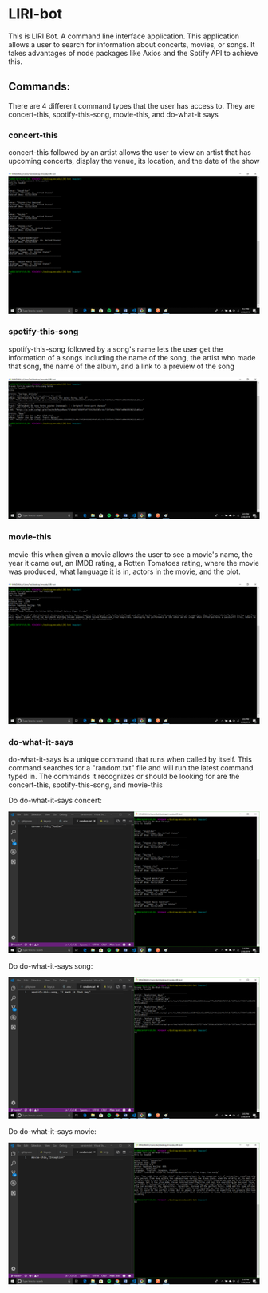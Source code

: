 # LIRI-bot

<p>This is LIRI Bot. A command line interface application. This application allows a user to search for information about concerts, movies, or songs. It takes advantages of node packages like Axios and the Sptify API to achieve this.</p>

## Commands:

<p>There are 4 different command types that the user has access to. They are concert-this, spotify-this-song, movie-this, and do-what-it says</p>

### concert-this
<p>concert-this followed by an artist allows the user to view an artist that has upcoming concerts, display the venue, its location, and the date of the show</p>

![screenshot of concert-this](https://github.com/tmitka/LIRI-bot/blob/master/images/concert-this-audien.png)

### spotify-this-song
<p>spotify-this-song followed by a song's name lets the user get the information of a songs including the name of the song, the artist who made that song, the name of the album, and a link to a preview of the song</p>

![screenshot of spotify-this-song](https://github.com/tmitka/LIRI-bot/blob/master/images/spotify-this-song-beings.png)

### movie-this
<p>movie-this when given a movie allows the user to see a movie's name, the year it came out, an IMDB rating, a Rotten Tomatoes rating, where the movie was produced, what language it is in, actors in the movie, and the plot.</p>

![screenshot of movie-this](https://github.com/tmitka/LIRI-bot/blob/master/images/movie-this-the-prestige.png)

### do-what-it-says
<p>do-what-it-says is a unique command that runs when called by itself. This command searches for a "random.txt" file and will run the latest command typed in. The commands it recognizes or should be looking for are the concert-this, spotify-this-song, and movie-this</p>

<p>Do do-what-it-says concert:</p>

![screenshot of do-what-it-says concert](https://github.com/tmitka/LIRI-bot/blob/master/images/do-what-it-says-concert.png)

<p>Do do-what-it-says song:</p>

![screenshot of do-what-it-says spotify](https://github.com/tmitka/LIRI-bot/blob/master/images/do-what-it-says-song.png)

<p>Do do-what-it-says movie:</p>

![screenshot of do-what-it-says movie](https://github.com/tmitka/LIRI-bot/blob/master/images/do-what-it-says-movie.png)